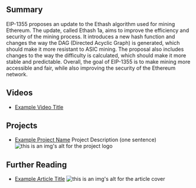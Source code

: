 ## Summary

EIP-1355 proposes an update to the Ethash algorithm used for mining Ethereum. The update, called Ethash 1a, aims to improve the efficiency and security of the mining process. It introduces a new hash function and changes the way the DAG (Directed Acyclic Graph) is generated, which should make it more resistant to ASIC mining. The proposal also includes changes to the way the difficulty is calculated, which should make it more stable and predictable. Overall, the goal of EIP-1355 is to make mining more accessible and fair, while also improving the security of the Ethereum network.

## Videos

- [Example Video Title](https://www.youtube.com/watch?v=TDGq4aeevgY)

## Projects

- [Example Project Name](https://xxxx.xxx/xxxxx) Project Description (one sentence) ![this is an img's alt for the project logo](https://xxxx.xxx/project-logo.xxx)

## Further Reading

- [Example Article Title](https://xxxx.xxx/xxxxx) ![this is an img's alt for the article cover](https://xxxx.xxx/article-cover.xxx)
